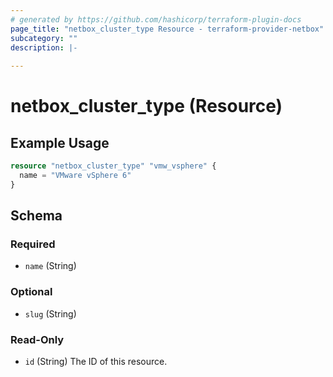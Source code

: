 ```yaml
---
# generated by https://github.com/hashicorp/terraform-plugin-docs
page_title: "netbox_cluster_type Resource - terraform-provider-netbox"
subcategory: ""
description: |-
  
---
```


# netbox_cluster_type (Resource)



## Example Usage

```terraform
resource "netbox_cluster_type" "vmw_vsphere" {
  name = "VMware vSphere 6"
}
```

<!-- schema generated by tfplugindocs -->
## Schema

### Required

- `name` (String)

### Optional

- `slug` (String)

### Read-Only

- `id` (String) The ID of this resource.


